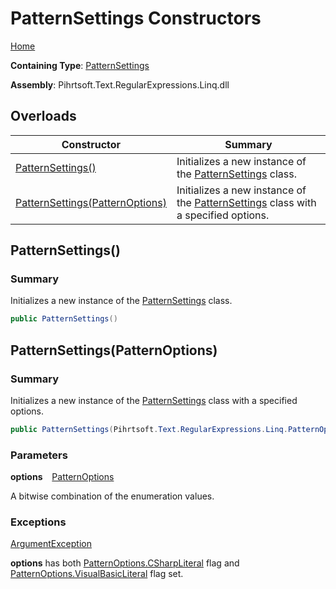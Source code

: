 # PatternSettings Constructors

[Home](../../../../../../README.md)

**Containing Type**: [PatternSettings](../README.md)

**Assembly**: Pihrtsoft\.Text\.RegularExpressions\.Linq\.dll

## Overloads

| Constructor | Summary |
| ----------- | ------- |
| [PatternSettings()](#Pihrtsoft_Text_RegularExpressions_Linq_PatternSettings__ctor) | Initializes a new instance of the [PatternSettings](../README.md) class\. |
| [PatternSettings(PatternOptions)](#Pihrtsoft_Text_RegularExpressions_Linq_PatternSettings__ctor_Pihrtsoft_Text_RegularExpressions_Linq_PatternOptions_) | Initializes a new instance of the [PatternSettings](../README.md) class with a specified options\. |

## PatternSettings\(\) <a name="Pihrtsoft_Text_RegularExpressions_Linq_PatternSettings__ctor"></a>

### Summary

Initializes a new instance of the [PatternSettings](../README.md) class\.

```csharp
public PatternSettings()
```

## PatternSettings\(PatternOptions\) <a name="Pihrtsoft_Text_RegularExpressions_Linq_PatternSettings__ctor_Pihrtsoft_Text_RegularExpressions_Linq_PatternOptions_"></a>

### Summary

Initializes a new instance of the [PatternSettings](../README.md) class with a specified options\.

```csharp
public PatternSettings(Pihrtsoft.Text.RegularExpressions.Linq.PatternOptions options)
```

### Parameters

**options** &ensp; [PatternOptions](../../PatternOptions/README.md)

A bitwise combination of the enumeration values\.

### Exceptions

[ArgumentException](https://docs.microsoft.com/en-us/dotnet/api/system.argumentexception)

**options** has both [PatternOptions.CSharpLiteral](../../PatternOptions/CSharpLiteral/README.md) flag and [PatternOptions.VisualBasicLiteral](../../PatternOptions/VisualBasicLiteral/README.md) flag set\.

